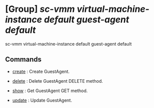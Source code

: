 # [Group] _sc-vmm virtual-machine-instance default guest-agent default_

sc-vmm virtual-machine-instance default guest-agent default

## Commands

- [create](/Commands/sc-vmm/virtual-machine-instance/default/guest-agent/default/_create.md)
: Create GuestAgent.

- [delete](/Commands/sc-vmm/virtual-machine-instance/default/guest-agent/default/_delete.md)
: Delete GuestAgent DELETE method.

- [show](/Commands/sc-vmm/virtual-machine-instance/default/guest-agent/default/_show.md)
: Get GuestAgent GET method.

- [update](/Commands/sc-vmm/virtual-machine-instance/default/guest-agent/default/_update.md)
: Update GuestAgent.
